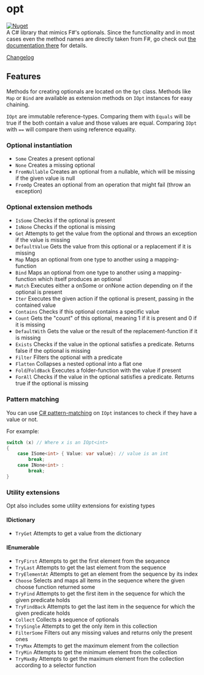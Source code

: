 # opt

[![Nuget](https://img.shields.io/nuget/v/ComradeVanti.CSharpTools.Opt)](https://www.nuget.org/packages/ComradeVanti.CSharpTools.Opt)  
A C# library that mimics F#'s optionals. Since the functionality and in most
cases even the method names are directly taken from F#, go check
out [the documentation there](https://fsharp.github.io/fsharp-core-docs/reference/fsharp-core-optionmodule.html)
for details.

[Changelog](https://github.com/ComradeVanti/opt-csharp/blob/main/CHANGELOG.md)

## Features

Methods for creating optionals are located on the `Opt` class. Methods
like `Map` or `Bind` are available as extension methods on `IOpt` instances for
easy chaining.

`IOpt` are immutable reference-types. Comparing them with `Equals` will be true
if the both contain a value and those values are equal. Comparing `IOpt`
with `==` will compare them using reference equality.

### Optional instantiation

- `Some` Creates a present optional
- `None` Creates a missing optional
- `FromNullable` Creates an optional from a nullable, which will be missing if the given value is null
- `FromOp` Creates an optional from an operation that might fail (throw an exception)

### Optional extension methods

- `IsSome` Checks if the optional is present
- `IsNone` Checks if the optional is missing
- `Get` Attempts to get the value from the optional and throws an exception if the value is missing
- `DefaultValue` Gets the value from this optional or a replacement if it is missing
- `Map` Maps an optional from one type to another using a mapping-function
- `Bind` Maps an optional from one type to another using a mapping-function which itself produces an optional
- `Match` Executes either a onSome or onNone action depending on if the optional is present
- `Iter`  Executes the given action if the optional is present, passing in the contained value
- `Contains` Checks if this optional contains a specific value
- `Count` Gets the "count" of this optional, meaning 1 if it is present and 0 if it is missing
- `DefaultWith` Gets the value or the result of the replacement-function if it is missing
- `Exists` Checks if the value in the optional satisfies a predicate. Returns false if the optional is missing
- `Filter` Filters the optional with a predicate
- `Flatten` Collapses a nested optional into a flat one
- `Fold`/`FoldBack` Executes a folder-function with the value if present
- `ForAll` Checks if the value in the optional satisfies a predicate. Returns true if the optional is missing

### Pattern matching

You can use [C# pattern-matching](https://learn.microsoft.com/en-us/dotnet/csharp/fundamentals/functional/pattern-matching)
on `IOpt` instances to check if they have a value or not.

For example:

```csharp
switch (x) // Where x is an IOpt<int>
{
    case ISome<int> { Value: var value}: // value is an int
        break;
    case INone<int> :
        break;
}
```

### Utility extensions

Opt also includes some utility extensions for existing types

#### IDictionary

- `TryGet` Attempts to get a value from the dictionary

#### IEnumerable

- `TryFirst` Attempts to get the first element from the sequence
- `TryLast` Attempts to get the last element from the sequence
- `TryElementAt` Attempts to get an element from the sequence by its index
- `Choose` Selects and maps all items in the sequence where the given choose function returned some
- `TryFind` Attempts to get the first item in the sequence for which the given predicate holds
- `TryFindBack` Attempts to get the last item in the sequence for which the given predicate holds
- `Collect` Collects a sequence of optionals
- `TrySingle` Attempts to get the only item in this collection
- `FilterSome` Filters out any missing values and returns only the present ones
- `TryMax` Attempts to get the maximum element from the collection
- `TryMin` Attempts to get the minimum element from the collection
- `TryMaxBy` Attempts to get the maximum element from the collection according to a selector function